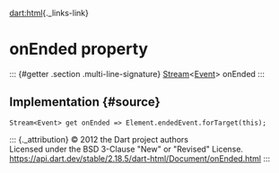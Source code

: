 [dart:html](../../dart-html/dart-html-library){._links-link}

onEnded property
================

::: {#getter .section .multi-line-signature}
[Stream](../../dart-async/stream-class)\<[Event](../event-class)\>
onEnded
:::

Implementation {#source}
--------------

``` {.language-dart data-language="dart"}
Stream<Event> get onEnded => Element.endedEvent.forTarget(this);
```

::: {._attribution}
© 2012 the Dart project authors\
Licensed under the BSD 3-Clause \"New\" or \"Revised\" License.\
<https://api.dart.dev/stable/2.18.5/dart-html/Document/onEnded.html>
:::
